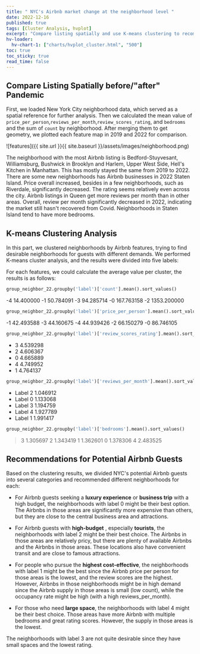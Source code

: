 ```yaml
---
title: " NYC's Airbnb market change at the neighborhood level "
date: 2022-12-16
published: true
tags: [Cluster Analysis, hvplot]
excerpt: "Compare listing spatially and use K-means clustering to recommend places to stay for guests."
hv-loader:
  hv-chart-1: ["charts/hvplot_cluster.html", "500"]
toc: true
toc_sticky: true
read_time: false
---
```


## Compare Listing Spatially before/"after" Pandemic
First, we loaded New York City neighborhood data, which served as a spatial reference for further analysis. Then we calculated the mean value of `price_per_person`,`reviews_per_month`,`review_scores_rating`, and `bedrooms` and the sum of `count` by neighborhood. After merging them to get geometry, we plotted each feature map in 2019 and 2022 for comparison. 

![features]({{ site.url }}{{ site.baseurl }}/assets/images/neighborhood.png)

The neighborhood with the most Airbnb listing is Bedford-Stuyvesant, Williamsburg, Bushwick in Brooklyn and Harlem, Upper West Side, Hell's Kitchen in Manhattan. This has mostly stayed the same from 2019 to 2022. There are some new neighborhoods has Airbnb businesses in 2022 Staten Island. Price overall increased, besides in a few neighborhoods, such as Riverdale, significantly decreased. The rating seems relatively even across the city. Airbnb listings in Queen get more reviews per month than in other areas. Overall, review per month significantly decreased in 2022, indicating the market still hasn't recovered from Covid. Neighborhoods in Staten Island tend to have more bedrooms. 

## K-means Clustering Analysis
In this part, we clustered neighborhoods by Airbnb features, trying to find desirable neighborhoods for guests with different demands. We performed K-means cluster analysis, and the results were divided into five labels:

<div id="hv-chart-1"></div>  

For each features, we could calculate the average value per cluster, the results is as follows:
```python
group_neighbor_22.groupby('label')['count'].mean().sort_values()
```

-4      14.400000
-1      50.784091
-3      94.285714
-0     167.763158
-2    1353.200000


```python
group_neighbor_22.groupby('label')['price_per_person'].mean().sort_values()
```

-1    42.493588
-3    44.160675
-4    44.939426
-2    66.150279
-0    86.746105

```python
group_neighbor_22.groupby('label')['review_scores_rating'].mean().sort_values()
```

- 3    4.539298
- 2    4.606367
- 0    4.665889
- 4    4.749952
- 1    4.764137


```python
group_neighbor_22.groupby('label')['reviews_per_month'].mean().sort_values()
```

- Label 2    1.046912
- Label 0    1.133068
- Label 3    1.194759
- Label 4    1.927789
- Label 1    1.991417

```python
group_neighbor_22.groupby('label')['bedrooms'].mean().sort_values()
```

> 3    1.305697
> 2    1.343419
> 1    1.362601
> 0    1.378306
> 4    2.483525




## Recommendations for Potential Airbnb Guests 

Based on the clustering results, we divided NYC's potential Airbnb guests into several categories and recommended different neighborhoods for each:

- For Airbnb guests seeking a **luxury experience** or **business trip** with a high budget, the neighborhoods with label 0 might be their best option. The Airbnbs in those areas are significantly more expensive than others, but they are close to the central business area and attractions.

- For Airbnb guests with **high-budget** , especially **tourists**, the neighborhoods with label 2 might be their best choice. The Airbnbs in those areas are relatively pricy, but there are plenty of available Airbnbs and the Airbnbs in those areas. These locations also have convenient transit and are close to famous attractions.  

- For people who pursue the **highest cost-effective**, the neighborhoods with label 1 might be the best since the Airbnb price per person for those areas is the lowest, and the review scores are the highest. However, Airbnbs in those neighborhoods might be in high demand since the Airbnb supply in those areas is small (low count), while the occupancy rate might be high (with a high reviews_per_month).

- For those who need **large space**, the neighborhoods with label 4 might be their best choice. Those areas have more Airbnb with multiple bedrooms and great rating scores. However, the supply in those areas is the lowest.

The neighborhoods with label 3 are not quite desirable since they have small spaces and the lowest rating.
  




